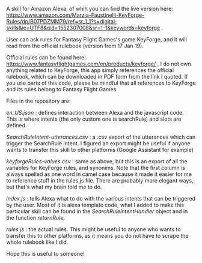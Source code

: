 A skill for Amazon Alexa, of whih you can find the live version here: https://www.amazon.com/Marzia-Faustinelli-KeyForge-Rules/dp/B07PDZMM79/ref=sr_1_1?s=digital-skills&ie=UTF8&qid=1552307008&sr=1-1&keywords=keyforge . 

User can ask rules for Fantasy Flight Games's game KeyForge, and it will read from the official rulebook (version from 17 Jan 19). 


Official rules can be found here: https://www.fantasyflightgames.com/en/products/keyforge/ , I do not own anything related to KeyForge, this app simply references the official rulebook, which can be downloaded in PDF form from the link I quoted. If you use parts of this code, please be mindful that all references to KeyForge and its rules belong to Fantasy Flight Games.



Files in the repository are:


*en_US.json* : defines interaction between Alexa and the javascript code. This is where intents (the only custom one is searchRule) and slots are defined.

*SearchRuleIntent-utterances.csv* : a .csv export of the utterances which can trigger the SearchRule intent. I figured an export might be useful if anyone wants to transfer this skill to other platforms (Google Assistant for example)

*keyforgeRules-values.csv* : same as above, but this is an export of all the variables for KeyForge rules, and synonims. Note that the first column is always spelled as one word in camel case because it made it easier for me to reference stuff in the rules.js file. There are probably more elegant ways, but that's what my brain told me to do.

*index.js* : tells Alexa what to do with the various intents that can be triggered by the user. Most of it is alexa template code, what I added to make this particular skill can be found in the _SearchRuleIntentHandler_ object and in the function _returnRule_.

*rules.js* : the actual rules. This might be useful to anyone who wants to transfer this to other platforms, as it means you do not have to scrape the whole rulebook like I did.


Hope this is useful to someone!